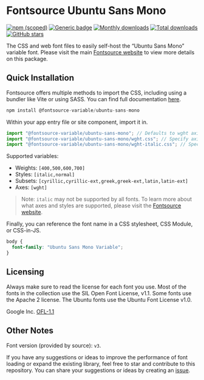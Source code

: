 # Fontsource Ubuntu Sans Mono

[![npm (scoped)](https://img.shields.io/npm/v/@fontsource-variable/ubuntu-sans-mono?color=brightgreen)](https://www.npmjs.com/package/@fontsource-variable/ubuntu-sans-mono) [![Generic badge](https://img.shields.io/badge/fontsource-passing-brightgreen)](https://github.com/fontsource/fontsource) [![Monthly downloads](https://badgen.net/npm/dm/@fontsource-variable/ubuntu-sans-mono)](https://github.com/fontsource/fontsource) [![Total downloads](https://badgen.net/npm/dt/@fontsource-variable/ubuntu-sans-mono)](https://github.com/fontsource/fontsource) [![GitHub stars](https://img.shields.io/github/stars/fontsource/fontsource.svg?style=social&label=Star)](https://github.com/fontsource/fontsource/stargazers)

The CSS and web font files to easily self-host the “Ubuntu Sans Mono” variable font. Please visit the main [Fontsource website](https://fontsource.org/fonts/ubuntu-sans-mono) to view more details on this package.

## Quick Installation

Fontsource offers multiple methods to import the CSS, including using a bundler like Vite or using SASS. You can find full documentation [here](https://fontsource.org/docs/getting-started/introduction).

```javascript
npm install @fontsource-variable/ubuntu-sans-mono
```

Within your app entry file or site component, import it in.

```javascript
import "@fontsource-variable/ubuntu-sans-mono"; // Defaults to wght axis
import "@fontsource-variable/ubuntu-sans-mono/wght.css"; // Specify axis
import "@fontsource-variable/ubuntu-sans-mono/wght-italic.css"; // Specify axis and style
```

Supported variables:
- Weights: `[400,500,600,700]`
- Styles: `[italic,normal]`
- Subsets: `[cyrillic,cyrillic-ext,greek,greek-ext,latin,latin-ext]`
- Axes: `[wght]`

> Note: `italic` may not be supported by all fonts. To learn more about what axes and styles are supported, please visit the [Fontsource website](https://fontsource.org/fonts/ubuntu-sans-mono).

Finally, you can reference the font name in a CSS stylesheet, CSS Module, or CSS-in-JS.

```css
body {
  font-family: "Ubuntu Sans Mono Variable";
}
```

## Licensing
Always make sure to read the license for each font you use. Most of the fonts in the collection use the SIL Open Font License, v1.1. Some fonts use the Apache 2 license. The Ubuntu fonts use the Ubuntu Font License v1.0.

Google Inc.
[OFL-1.1](http://scripts.sil.org/OFL)

## Other Notes
Font version (provided by source): `v3`.

If you have any suggestions or ideas to improve the performance of font loading or expand the existing library, feel free to star and contribute to this repository. You can share your suggestions or ideas by creating an [issue](https://github.com/fontsource/fontsource/issues).